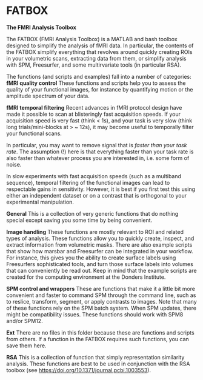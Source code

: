 # FATBOX
**The FMRI Analysis Toolbox**

The FATBOX (FMRI Analysis Toolbox) is a MATLAB and bash toolbox designed to simplify the analysis of fMRI data. In particular, the contents of the FATBOX simplify everything that revolves around quickly creating ROIs in your volumetric scans, extracting data from them, or simplify analysis with SPM, Freesurfer, and some multirvariate tools (in particular RSA).

The functions (and scripts and examples) fall into a number of categories: 
**fMRI quality control**
These functions and scripts help you to assess the quality of your functional images, for instance by quantifying motion or the amplitude spectrum of your data. 

**fMRI temporal filtering**
Recent advances in fMRI protocol design have made it possible to scan at blisteringly fast acquisition speeds. If your acquisition speed is very fast (think < 1s), and your task is very slow (think long trials/mini-blocks at > ~ 12s), it may become useful to temporally filter your functional scans. 

In particular, you may want to remove signal that is *faster than your task rate*. The assumption (!) here is that everything faster than your task rate is also faster than whatever process you are interested in, i.e. some form of noise.

In slow experiments with fast acquisition speeds (such as a multiband sequence), temporal filtering of the functional images can lead to respectable gains in sensitivity. However, it is best if you first test this using either an independent dataset or on a contrast that is orthogonal to your experimental manipulation. 

**General**
This is a collection of very generic functions that do nothing special except saving you some time by being convenient.

**Image handling**
These functions are mostly relevant to ROI and related types of analysis. These functions allow you to quickly create, inspect, and extract information from volumetric masks. There are also example scripts that show how marsbar and Freesurfer can be integrated in your workflow. For instance, this gives you the ability to create surface labels using Freesurfers sophisticated tools, and turn those surface labels into volumes that can conveniently be read out. Keep in mind that the example scripts are created for the computing environment at the Donders Institute.

**SPM control and wrappers**
These are functions that make it a little bit more convenient and faster to command SPM through the command line, such as to reslice, transform, segment, or apply contrasts to images. Note that many of these functions rely on the SPM batch system. When SPM updates, there might be compatibility issues. These functions should work with SPM8 and/or SPM12.

**Ext**
There are no files in this folder because these are functions and scripts from others. If a function in the FATBOX requires such functions, you can save them here.

**RSA**
This is a collection of function that simply representation similarity analysis. These functions are best to be used in conjunction with the RSA toolbox (see https://doi.org/10.1371/journal.pcbi.1003553).
